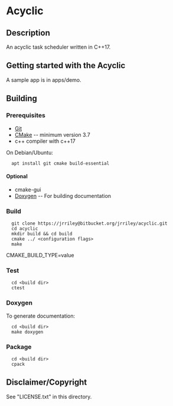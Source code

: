 # Acyclic

## Description

An acyclic task scheduler written in C++17.

##  Getting started with the Acyclic

A sample app is in apps/demo.

## Building

### Prerequisites

* [Git](https://git-scm.com/)
* [CMake](https://cmake.org/) -- minimum version 3.7
* c++ compiler with c++17

On Debian/Ubuntu:

      apt install git cmake build-essential

#### Optional

* cmake-gui
* [Doxygen](http://www.doxygen.nl/) -- For building documentation

### Build

      git clone https://jrriley@bitbucket.org/jrriley/acyclic.git
      cd acyclic
      mkdir build && cd build
      cmake ../ <configuration flags>
      make

CMAKE_BUILD_TYPE=value  

### Test

      cd <build dir>
      ctest

### Doxygen
To generate documentation:  

      cd <build dir>  
      make doxygen  

### Package
      cd <build dir>
      cpack

## Disclaimer/Copyright

See "LICENSE.txt" in this directory.
